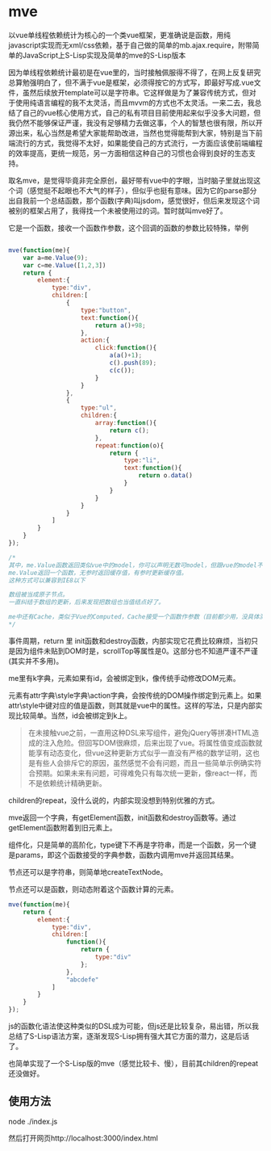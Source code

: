 # mve
以vue单线程依赖统计为核心的一个类vue框架，更准确说是函数，用纯javascript实现而无xml/css依赖，基于自己做的简单的mb.ajax.require，附带简单的JavaScript上S-Lisp实现及简单的mve的S-Lisp版本


因为单线程依赖统计最初是在vue里的，当时接触佩服得不得了，在网上反复研究总算勉强明白了，但不满于vue是框架，必须得按它的方式写，即最好写成.vue文件，虽然后续放开template可以是字符串。它这样做是为了兼容传统方式，但对于使用纯语言编程的我不太灵活，而且mvvm的方式也不太灵活。一来二去，我总结了自己的vue核心使用方式，自己的私有项目目前使用起来似乎没多大问题，但我仍然不能够保证严谨，我没有足够精力去做这事，个人的智慧也很有限，所以开源出来，私心当然是希望大家能帮助改进，当然也觉得能帮到大家，特别是当下前端流行的方式，我觉得不太好，如果能使自己的方式流行，一方面应该使前端编程的效率提高，更统一规范，另一方面相信这种自己的习惯也会得到良好的生态支持。

取名mve，是觉得毕竟非完全原创，最好带有vue中的字眼，当时脑子里就出现这个词（感觉挺不起眼也不大气的样子），但似乎也挺有意味。因为它的parse部分出自我前一个总结函数，那个函数(字典)叫jsdom，感觉很好，但后来发现这个词被别的框架占用了，我得找一个未被使用过的词。暂时就叫mve好了。

它是一个函数，接收一个函数作参数，这个回调的函数的参数比较特殊，举例
```js

mve(function(me){
	var a=me.Value(9);
	var c=me.Value([1,2,3])
	return {
		element:{
			type:"div",
			children:[
				{
					type:"button",
					text:function(){
						return a()+98;
					},
					action:{
						click:function(){
							a(a()+1);
							c().push(89);
							c(c());
						}
					}
				},
				{
					type:"ul",
					children:{
						array:function(){
							return c();
						},
						repeat:function(o){
							return {
								type:"li",
								text:function(){
									return o.data()
								}
							}
						}
					}
				}
			]
		}
	}
});

/*
其中，me.Value函数返回类似vue中的model，你可以声明无数可model，但跟vue的model不同，它是原子的，不嵌套。
me.Value返回一个函数，无参时返回缓存值，有参时更新缓存值。
这种方式可以兼容到IE8以下

数组被当成原子节点。
一直纠结于数组的更新，后来发现把数组也当值结点好了。

me中还有Cache，类似于Vue的Computed，Cache接受一个函数作参数（目前都少用，没具体测过）。
*/
```

事件周期，return 里 init函数和destroy函数，内部实现它花费比较麻烦，当初只是因为组件未贴到DOM时是，scrollTop等属性是0。这部分也不知道严谨不严谨(其实并不多用)。

me里有k字典，元素如果有id，会被绑定到k，像传统手动修改DOM元素。

元素有attr字典\style字典\action字典，会按传统的DOM操作绑定到元素上。如果attr\style中键对应的值是函数，则其就是vue中的属性。这样的写法，只是内部实现比较简单。当然，id会被绑定到k上。
> 在未接触vue之前，一直用这种DSL来写组件，避免jQuery等拼凑HTML造成的注入危险。但回写DOM很麻烦，后来出现了vue。将属性值变成函数就能享有动态变化，但vue这种更新方式似乎一直没有严格的数学证明，这也是有些人会排斥它的原因，虽然感觉不会有问题，而且一些简单示例确实符合预期。如果未来有问题，可得难免只有每次统一更新，像react一样，而不是依赖统计精确更新。

children的repeat，没什么说的，内部实现没想到特别优雅的方式。

mve返回一个字典，有getElement函数，init函数和destroy函数等。通过getElement函数附着到旧元素上。

组件化，只是简单的高阶化，type键下不再是字符串，而是一个函数，另一个键是params，即这个函数接受的字典参数，函数内调用mve并返回其结果。

节点还可以是字符串，则简单地createTextNode。

节点还可以是函数，则动态附着这个函数计算的元素。

```js
mve(function(me){
	return {
		element:{
			type:"div",
			children:[
				function(){
					return {
						type:"div"
					};
				},
				"abcdefe"
			]
		}
	}
});

```

js的函数化语法使这种类似的DSL成为可能，但js还是比较复杂，易出错，所以我总结了S-Lisp语法方案，逐渐发现S-Lisp拥有强大其它方面的潜力，这是后话了。

也简单实现了一个S-Lisp版的mve（感觉比较卡、慢），目前其children的repeat还没做好。

## 使用方法

node ./index.js

然后打开网页http://localhost:3000/index.html